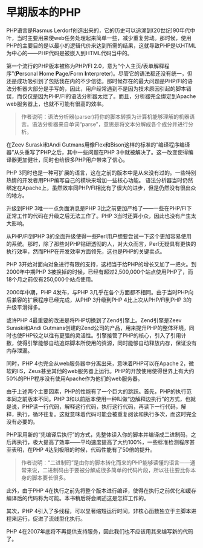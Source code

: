 # 早期版本的PHP

PHP语言是Rasmus Lerdorf创造出来的，它的历史可以追溯到(20世纪)90年代中叶，当时主要用来使web任务处理起来简单一些，减少重复劳动。那时候，使用PHP的主要目的是以最小的逻辑代价来达到所需的结果，这就导致PHP是以HTML为中心的——PHP代码是被嵌入到HTML代码当中的。

第一个流行的PHP版本被称为PHP/FI 2.0，意为“个人主页/表单解释程序”(**P**ersonal **H**ome **P**age/**F**orm **I**nterpreter)。尽管它的语法都还没有统一，但还是成功吸引到了包括我在内的不少信徒。那时候存在的最大问题是PHP/FI的语法分析器大部分是手写的，因此，用户经常遇到不是因为技术原因引起的脚本错误，而仅仅是因为PHP/FI的语法分析器太烂了。而且，分析器完全绑定到Apache web服务器上，也就不可能有很高的效率。

> 作者说明：语法分析器(parser)将你的脚本转换为计算机能够理解的机器语言。语法分析器来自单词“parse”，意思是将文本分解成各个成分并进行分析。

在Zeev Suraski和Andi Gutmans用像Flex和Bison这样的标准的“编译程序编译器”从头重写了PHP之后，其中一些问题在PHP 3中就被解决了。这一改变使得编译器更加健壮，同时也给很多PHP用户带来了信心。

PHP 3同时也是一种可扩展的语言，这在之前的版本中是从来没有过的。一些特别热情的开发者用PHP编写自己的模块来增加一些核心功能。
语法分析器当时仍然绑定在Apache上，虽然效率同PHP/FI相比有了很大的进步，但是仍然没有很出众的地方。

升级到PHP 3唯一一点负面消息是PHP 3比之前更加严格了——一些在PHP/FI下正常工作的代码在升级之后无法工作了。PHP 3当时还算小众，因此也没有产生太大影响。

从PHP/FI到PHP 3的全面升级使得一些Perl用户想要尝试一下这个更加容易使用的系统。那时，除了那些对PHP钻研透彻的人，对大众而言，Perl无疑具有更快的执行效率，然而PHP在开发效率方面领先，这也是PHP的关键卖点。

PHP 3开始对面向对象进行有限的支持，这相当于给PHP的增长又加了一把火。到2000年中期PHP 3被换掉的时候，已经有超过2,500,000个站点使用PHP了，而18个月之前仅有250,000个站点使用。

2000年中期，PHP 4发布，与PHP 3几乎在各个方面都不相同。由于当时PHP向后兼容的扩展程序已经完成，从PHP 3升级到PHP 4比上次从PHP/FI到PHP 3的升级平滑得多。

或许PHP 4最重要的改进是将PHP切换到了Zend引擎上。Zend引擎是Zeev Suraski和Andi Gutmans创建的Zend公司的产品，用来提升PHP的整体环境，同时也使PHP较之以往有更强的灵活性。引擎接管了PHP的核心，引入了引用计数，使得引擎能够自动追踪脚本所使用的资源，同时能够自动释放内存，保证没有内存泄漏。

同时，PHP 4也完全从web服务器中分离出来，意味着PHP可以在Apache 2，微软的IIS，Zeus甚至其他的web服务器上运行。PHP的开放使用使得世界上有大约50%的PHP程序没有使用Apache作为他们的web服务器。

由于上述两个主要因素，PHP的性能有了一个巨大的跳跃。首先，PHP的执行范本同之前版本不同。PHP 3和以前版本使用一种叫做“边解释边执行”的方式，也就是说，PHP读一行代码，解释这行代码，执行这行代码，再读下一行代码，解释，执行，循环往复。这就意味着代码可能会被重复阅读和执行多次，而这时完全没有必要的。

PHP采用新的“先编译后执行”的方式，先整体读入你的脚本并编译成二进制码，之后再执行，极大提高了效率——平均速度提高了大约100%，一些标准检测程序甚至表明，在PHP 4达到极限的时候，代码性能有了50倍的提升。

> 作者说明：“二进制码”是由你的脚本转化而来的PHP能够读懂的语言——通常来说，二进制码由于要被分解成很多简单的代码片段，所以往往要比你本身的脚本要长很多。

此外，由于PHP 4在执行之前先将整个版本进行编译，使得在执行之前优化和缓存编译后的代码称为可能。本书稍后将会阐述这是怎样工作的。

其次，PHP 4引入了多线程，可以显著缩短运行时间，非核心函数独立于主脚本进程来运行，促进了流线型化执行。

PHP 4在2007年底将不再提供支持服务，因此我们也不应该用其来编写新的代码了。
